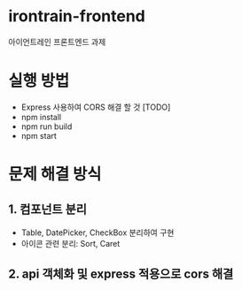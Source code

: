 # irontrain-frontend

아이언트레인 프론트엔드 과제

# 실행 방법

- Express 사용하여 CORS 해결 할 것 [TODO]
- npm install
- npm run build
- npm start

# 문제 해결 방식

## 1. 컴포넌트 분리

- Table, DatePicker, CheckBox 분리하여 구현
- 아이콘 관련 분리: Sort, Caret

## 2. api 객체화 및 express 적용으로 cors 해결
